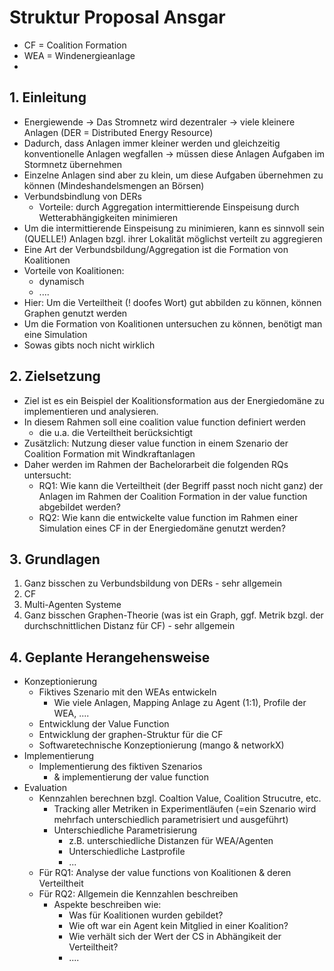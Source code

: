 

# Struktur Proposal Ansgar
- CF = Coalition Formation
- WEA = Windenergieanlage
- 
## 1. Einleitung
- Energiewende -> Das Stromnetz wird dezentraler -> viele kleinere Anlagen (DER = Distributed Energy Resource)
- Dadurch, dass Anlagen immer kleiner werden und gleichzeitig konventionelle Anlagen wegfallen -> müssen diese Anlagen Aufgaben im Stormnetz übernehmen
- Einzelne Anlagen sind aber zu klein, um diese Aufgaben übernehmen zu können (Mindeshandelsmengen an Börsen) 
- Verbundsbindlung von DERs
	- Vorteile: durch Aggregation intermittierende Einspeisung durch Wetterabhängigkeiten minimieren 
- Um die intermittierende Einspeisung zu minimieren, kann es sinnvoll sein (QUELLE!) Anlagen bzgl. ihrer Lokalität möglichst verteilt zu aggregieren 
- Eine Art der Verbundsbildung/Aggregation ist die Formation von Koalitionen
- Vorteile von Koalitionen: 
	- dynamisch
	- ....
- Hier: Um die Verteiltheit (! doofes Wort) gut abbilden zu können, können Graphen genutzt werden 
- Um die Formation von Koalitionen untersuchen zu können, benötigt man eine Simulation 
- Sowas gibts noch nicht wirklich 

## 2. Zielsetzung
- Ziel ist es ein Beispiel der Koalitionsformation aus der Energiedomäne zu implementieren und analysieren. 
- In diesem Rahmen soll eine coalition value function definiert werden 
	- die u.a. die Verteiltheit berücksichtigt 
- Zusätzlich: Nutzung dieser value function in einem Szenario der Coalition Formation mit Windkraftanlagen
- Daher werden im Rahmen der Bachelorarbeit die folgenden RQs untersucht:
	- RQ1: Wie kann die Verteiltheit (der Begriff passt noch nicht ganz) der Anlagen im Rahmen der Coalition Formation in der value function abgebildet werden? 
	- RQ2: Wie kann die entwickelte value function im Rahmen einer Simulation eines CF in der Energiedomäne genutzt werden? 

## 3. Grundlagen
1. Ganz bisschen zu Verbundsbildung von DERs - sehr allgemein 
2. CF
3. Multi-Agenten Systeme
4. Ganz bisschen Graphen-Theorie (was ist ein Graph, ggf. Metrik bzgl. der durchschnittlichen Distanz für CF) - sehr allgemein 

## 4. Geplante Herangehensweise
- Konzeptionierung
	- Fiktives Szenario mit den WEAs entwickeln 
		- Wie viele Anlagen, Mapping Anlage zu Agent (1:1), Profile der WEA, ....
	- Entwicklung der Value Function
	- Entwicklung der graphen-Struktur für die CF 
	- Softwaretechnische Konzeptionierung (mango & networkX)
- Implementierung 
	- Implementierung des fiktiven Szenarios 
		- & implementierung der value function 
- Evaluation 
	- Kennzahlen berechnen bzgl. Coaltion Value, Coalition Strucutre, etc. 
		- Tracking aller Metriken in Experimentläufen (=ein Szenario wird mehrfach unterschiedlich parametrisiert und ausgeführt)
		- Unterschiedliche Parametrisierung
			- z.B. unterschiedliche Distanzen für WEA/Agenten
			- Unterschiedliche Lastprofile
			- ...
	- Für RQ1: Analyse der value functions von Koalitionen & deren Verteiltheit 
	- Für RQ2: Allgemein die Kennzahlen beschreiben
		- Aspekte beschreiben wie: 
			- Was für Koalitionen wurden gebildet?
			- Wie oft war ein Agent kein Mitglied in einer Koalition?
			- Wie verhält sich der Wert der CS in Abhängikeit der Verteiltheit? 
			- ....
	